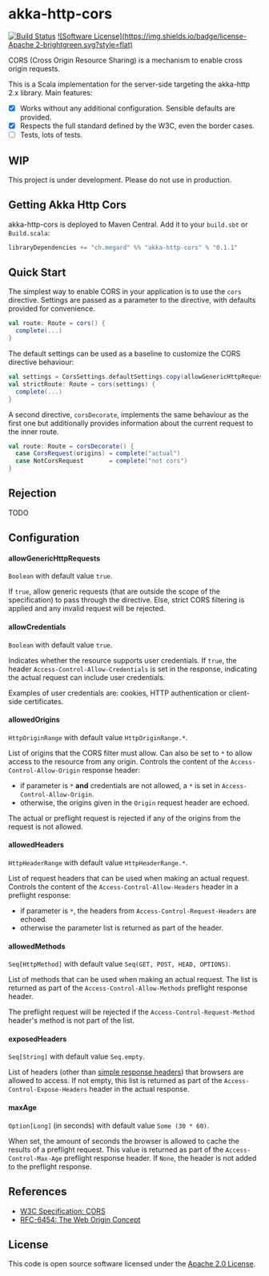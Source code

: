 # akka-http-cors

[![Build Status](https://travis-ci.org/lomigmegard/akka-http-cors.svg?branch=master&style=flat)](https://travis-ci.org/lomigmegard/akka-http-cors)
[![Software License](https://img.shields.io/badge/license-Apache 2-brightgreen.svg?style=flat)](LICENSE)

CORS (Cross Origin Resource Sharing) is a mechanism to enable cross origin requests.

This is a Scala implementation for the server-side targeting the akka-http 2.x library. Main features:
- [x] Works without any additional configuration. Sensible defaults are provided.
- [x] Respects the full standard defined by the W3C, even the border cases.
- [ ] Tests, lots of tests.

## WIP
This project is under development. Please do not use in production.

## Getting Akka Http Cors
akka-http-cors is deployed to Maven Central. Add it to your `build.sbt` or `Build.scala`:
```scala
libraryDependencies += "ch.megard" %% "akka-http-cors" % "0.1.1"
```

## Quick Start
The simplest way to enable CORS in your application is to use the `cors` directive.
Settings are passed as a parameter to the directive, with defaults provided for convenience.
```scala
val route: Route = cors() {
  complete(...)
}
```

The default settings can be used as a baseline to customize the CORS directive behaviour:
```scala
val settings = CorsSettings.defaultSettings.copy(allowGenericHttpRequests = false)
val strictRoute: Route = cors(settings) {
  complete(...)
}
```

A second directive, `corsDecorate`, implements the same behaviour as the first one but additionally provides information about the current request to the inner route.
```scala
val route: Route = corsDecorate() {
  case CorsRequest(origins) ⇒ complete("actual")
  case NotCorsRequest       ⇒ complete("not cors")
}
```

## Rejection
TODO

## Configuration

#### allowGenericHttpRequests
`Boolean` with default value `true`.

If `true`, allow generic requests (that are outside the scope of the specification) to pass through the directive. Else, strict CORS filtering is applied and any invalid request will be rejected.

#### allowCredentials
`Boolean` with default value `true`.

Indicates whether the resource supports user credentials.  If `true`, the header `Access-Control-Allow-Credentials` is set in the response, indicating the actual request can include user credentials.

Examples of user credentials are: cookies, HTTP authentication or client-side certificates.

#### allowedOrigins
`HttpOriginRange` with default value `HttpOriginRange.*`.

List of origins that the CORS filter must allow. Can also be set to `*` to allow access to the resource from any origin. Controls the content of the `Access-Control-Allow-Origin` response header:
* if parameter is `*` **and** credentials are not allowed, a `*` is set in `Access-Control-Allow-Origin`.
* otherwise, the origins given in the `Origin` request header are echoed.

The actual or preflight request is rejected if any of the origins from the request is not allowed.

#### allowedHeaders
`HttpHeaderRange` with default value `HttpHeaderRange.*`.

 List of request headers that can be used when making an actual request. Controls the content of the `Access-Control-Allow-Headers` header in a preflight response:
 * if parameter is `*`, the headers from `Access-Control-Request-Headers` are echoed.
 * otherwise the parameter list is returned as part of the header.

#### allowedMethods
`Seq[HttpMethod]` with default value `Seq(GET, POST, HEAD, OPTIONS)`.

List of methods that can be used when making an actual request. The list is returned as part of the `Access-Control-Allow-Methods` preflight response header.

The preflight request will be rejected if the `Access-Control-Request-Method` header's method is not part of the list.

#### exposedHeaders
`Seq[String]` with default value `Seq.empty`.

List of headers (other than [simple response headers](https://www.w3.org/TR/cors/#simple-response-header)) that browsers are allowed to access. If not empty, this list is returned as part of the `Access-Control-Expose-Headers` header in the actual response.

#### maxAge
`Option[Long]` (in seconds) with default value `Some (30 * 60)`.

When set, the amount of seconds the browser is allowed to cache the results of a preflight request. This value is returned as part of the `Access-Control-Max-Age` preflight response header. If `None`, the header is not added to the preflight response.

## References
- [W3C Specification: CORS](https://www.w3.org/TR/cors/)
- [RFC-6454: The Web Origin Concept](https://tools.ietf.org/html/rfc6454)

## License
This code is open source software licensed under the [Apache 2.0 License](https://www.apache.org/licenses/LICENSE-2.0.html).

